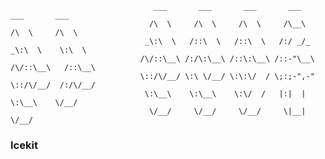                                     ___       ___       ___       ___       ___       ___   
                                   /\  \     /\  \     /\  \     /\__\     /\  \     /\  \  
                                  _\:\  \   /::\  \   /::\  \   /:/ _/_   _\:\  \    \:\  \ 
                                 /\/::\__\ /:/\:\__\ /::\:\__\ /::-"\__\ /\/::\__\   /::\__\
                                 \::/\/__/ \:\ \/__/ \:\:\/  / \;:;-",-" \::/\/__/  /:/\/__/
                                  \:\__\    \:\__\    \:\/  /   |:|  |    \:\__\    \/__/   
                                   \/__/     \/__/     \/__/     \|__|     \/__/            

### Icekit
